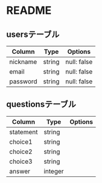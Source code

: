 # README

## usersテーブル
|Column|Type|Options|
|------|----|-------|
|nickname|string|null: false|
|email|string|null: false|
|password|string|null: false|



## questionsテーブル
|Column|Type|Options|
|------|----|-------|
|statement|string||
|choice1|string||
|choice2|string||
|choice3|string||
|answer|integer||